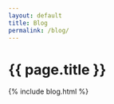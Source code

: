 ```yaml
---
layout: default
title: Blog
permalink: /blog/
---
```


<h1>{{ page.title }}</h1>

{% include blog.html %}
